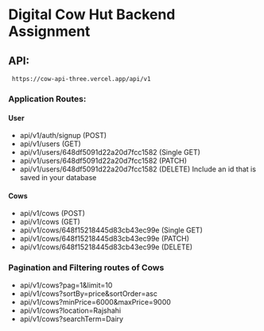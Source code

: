 # Digital Cow Hut Backend Assignment

## API:

```http
 https://cow-api-three.vercel.app/api/v1
```

### Application Routes:

#### User

- api/v1/auth/signup (POST)
- api/v1/users (GET)
- api/v1/users/648df5091d22a20d7fcc1582 (Single GET)
- api/v1/users/648df5091d22a20d7fcc1582 (PATCH)
- api/v1/users/648df5091d22a20d7fcc1582 (DELETE) Include an id that is saved in your database

#### Cows

- api/v1/cows (POST)
- api/v1/cows (GET)
- api/v1/cows/648f15218445d83cb43ec99e (Single GET)
- api/v1/cows/648f15218445d83cb43ec99e (PATCH)
- api/v1/cows/648f15218445d83cb43ec99e (DELETE)

### Pagination and Filtering routes of Cows

- api/v1/cows?pag=1&limit=10
- api/v1/cows?sortBy=price&sortOrder=asc
- api/v1/cows?minPrice=6000&maxPrice=9000
- api/v1/cows?location=Rajshahi
- api/v1/cows?searchTerm=Dairy
